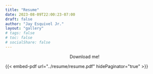 ```yaml
---
title: "Resume"
date: 2023-08-09T22:00:23-07:00
draft: false
author: "Jay Esquivel Jr."
layout: "gallery"
# tags: false
# toc: false
# socialShare: false
---
```

<p style="text-align: center;">Download me!</p>
{{< embed-pdf url="../resume/resume.pdf" hidePaginator="true" >}}